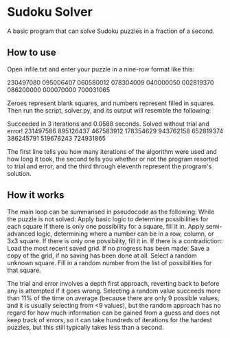 # Sudoku Solver
A basic program that can solve Sudoku puzzles in a fraction of a second.
## How to use
Open infile.txt and enter your puzzle in a nine-row format like this:

230497080
095006407
060580012
078304009
040000050
002819370
086200000
000070000
700031065

Zeroes represent blank squares, and numbers represent filled in squares.
Then run the script, solver.py, and its output will resemble the following:

Succeeded in 3 iterations and 0.0588 seconds.
Solved without trial and error!
231497586
895126437
467583912
178354629
943762158
652819374
386245791
519678243
724931865

The first line tells you how many iterations of the algorithm were used and how long it took, the second tells you whether or not the program resorted to trial and error, and the third through eleventh represent the program's solution.

## How it works
The main loop can be summarised in pseudocode as the following:
While the puzzle is not solved:
	Apply basic logic to determine possibilities for each square
	If there is only one possibility for a square, fill it in.
	Apply semi-advanced logic, determining where a number can be in a row, column, or 3x3 square.
	If there is only one possibility, fill it in.
	If there is a contradiction:
		Load the most recent saved grid.
	If no progress has been made:
		Save a copy of the grid, if no saving has been done at all.
		Select a random unknown square.
		Fill in a random number from the list of possibilities for that square.

The trial and error involves a depth first approach, reverting back to before any is attempted if it goes wrong. Selecting a random value succeeds more than 11% of the time on average (because there are only 9 possible values, and it is usually selecting from <9 values), but the random approach has no regard for how much information can be gained from a guess and does not keep track of errors, so it can take hundreds of iterations for the hardest puzzles, but this still typically takes less than a second. 